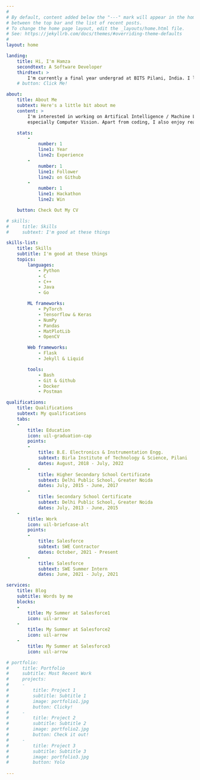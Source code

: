 ```yaml
---
#
# By default, content added below the "---" mark will appear in the home page
# between the top bar and the list of recent posts.
# To change the home page layout, edit the _layouts/home.html file.
# See: https://jekyllrb.com/docs/themes/#overriding-theme-defaults
#
layout: home

landing:
    title: Hi, I'm Hamza
    secondtext: A Software Developer
    thirdtext: >
        I'm currently a final year undergrad at BITS Pilani, India. I love working with code. This website is currently a work-in-progress. Please ignore any incom
    # button: Click Me!

about:
    title: About Me
    subtext: Here's a little bit about me 
    content: >
        I'm interested in working on Artifical Intelligence / Machine Learning Projects - 
        especially Computer Vision. Apart from coding, I also enjoy reading and writing.

    stats:
        -
            number: 1
            line1: Year
            line2: Experience
        -
            number: 1
            line1: Follower 
            line2: on Github
        -
            number: 1 
            line1: Hackathon
            line2: Win

    button: Check Out My CV

# skills:
#     title: Skills
#     subtext: I'm good at these things

skills-list:
    title: Skills
    subtitle: I'm good at these things
    topics:
        languages:
            - Python
            - C
            - C++
            - Java
            - Go

        ML frameworks:
            - PyTorch
            - Tensorflow & Keras
            - NumPy
            - Pandas
            - MatPlotLib
            - OpenCV

        Web frameworks:
            - Flask
            - Jekyll & Liquid

        tools:
            - Bash
            - Git & Github
            - Docker
            - Postman

qualifications:
    title: Qualifications
    subtext: My qualifications
    tabs:
    -
        title: Education
        icon: uil-graduation-cap
        points:
        -
            title: B.E. Electronics & Instrumentation Engg.
            subtext: Birla Institute of Technology & Science, Pilani
            dates: August, 2018 - July, 2022
        -
            title: Higher Secondary School Certificate
            subtext: Delhi Public School, Greater Noida
            dates: July, 2015 - June, 2017
        -
            title: Secondary School Certificate
            subtext: Delhi Public School, Greater Noida
            dates: July, 2013 - June, 2015
    -
        title: Work
        icon: uil-briefcase-alt
        points:
        -
            title: Salesforce
            subtext: SWE Contractor
            dates: October, 2021 - Present
        -
            title: Salesforce
            subtext: SWE Summer Intern
            dates: June, 2021 - July, 2021

services:
    title: Blog
    subtitle: Words by me
    blocks:
    -
        title: My Summer at Salesforce1
        icon: uil-arrow 
    -
        title: My Summer at Salesforce2
        icon: uil-arrow
    -
        title: My Summer at Salesforce3
        icon: uil-arrow

# portfolio:
#     title: Portfolio
#     subtitle: Most Recent Work
#     projects:
#     -
#         title: Project 1
#         subtitle: Subtitle 1
#         image: portfolio1.jpg
#         button: Clicky!
#     -
#         title: Project 2
#         subtitle: Subtitle 2
#         image: portfolio2.jpg
#         button: Check it out!
#     -
#         title: Project 3
#         subtitle: Subtitle 3
#         image: portfolio3.jpg
#         button: Yolo
     
---
```


